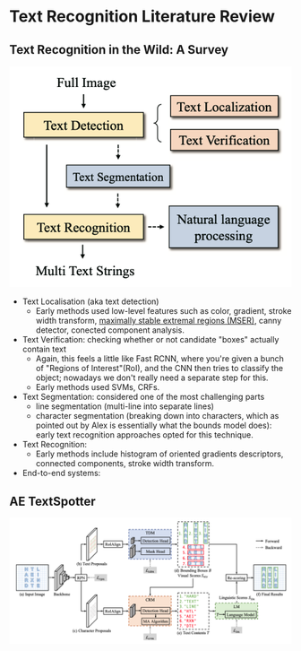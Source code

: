 # Text Recognition Literature Review

## Text Recognition in the Wild: A Survey

![Various stages of text recognition](img/textrec.png)

 - Text Localisation (aka text detection)
	 - Early methods used low-level features such as color, gradient, stroke width transform, [maximally stable extremal regions (MSER)](https://en.wikipedia.org/wiki/Maximally_stable_extremal_regions), canny detector, conected component analysis.
 - Text Verification: checking whether or not candidate "boxes" actually contain text
	 - Again, this feels a little like Fast RCNN, where you're given a bunch of "Regions of Interest"(RoI), and the CNN then tries to classify the object; nowadays we don't really need a separate step for this.
	 - Early methods used SVMs, CRFs.
 - Text Segmentation: considered one of the most challenging parts
	 - line segmentation (multi-line into separate lines)
	 - character segmentation (breaking down into characters, which as pointed out by Alex is essentially what the bounds model does): early text recognition approaches opted for this technique.
 - Text Recognition:
	 - Early methods include histogram of oriented gradients descriptors, connected components, stroke width transform.
 - End-to-end systems:


## AE TextSpotter

![Architecture of AE TextSpotter](img/textspotter.png)